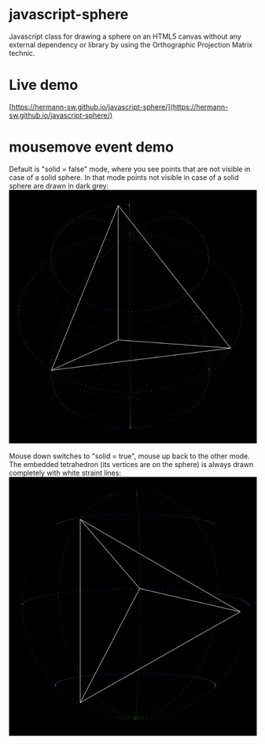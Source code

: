 # javascript-sphere

Javascript class for drawing a sphere on an HTML5 canvas without any external dependency or library by using the Orthographic Projection Matrix technic.

# Live demo

[https://hermann-sw.github.io/javascript-sphere/](https://hermann-sw.github.io/javascript-sphere/)

# mousemove event demo

Default is "solid = false" mode, where you see points that are not visible in case of a solid sphere. In that mode points not visible in case of a solid sphere are drawn in dark grey:  
![down and up](res/sphere_tetrahedron.up.png)  

Mouse down switches to "solid = true", mouse up back to the other mode. The embedded tetrahedron (its vertices are on the sphere) is always drawn completely with white straint lines:  
![down and up](res/sphere_tetrahedron.down.png)
